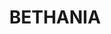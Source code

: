 ---
lastmod: '2025-04-06T06:05:21+00:00'
latitude: -27.687389
layout: suburb
longitude: 153.156289
postcode: '4205'
state: QLD
title: BETHANIA
url: /qld/bethania/
---